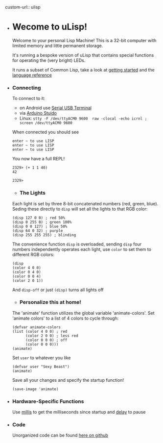 custom-url:: ulisp

- # Wecome to uLisp!
  
  Welcome to your personal Lisp Machine!  This is a 32-bit computer with limited memory and little permanent storage.
  
  It's running a bespoke version of uLisp that contains special functions for operating the (very bright) LEDs.
  
  It runs a subset of Common Lisp, take a look at [getting started](http://www.ulisp.com/show?1AAO) and the [language reference](http://www.ulisp.com/show?3L)
- ### Connecting
  
  To connect to it:
  * on Android use [Serial USB Terminal](https://play.google.com/store/search?q=serial%20usb%20terminal&c=apps&hl=en_US&gl=US)
  * via [Arduino Stuido](https://learn.adafruit.com/adafruit-neo-trinkey/arduino-ide-setup)
  * Linux: `stty -F /dev/ttyACM0 9600  raw -clocal -echo icrnl ; screen /dev/ttyACM0 9600`
  
  
  When connected you should see 
  
  ```
  enter ~ to use LISP
  enter ~ to use LISP
  enter ~ to use LISP
  ```
  
  You now have a full REPL!
  ```
  2329> (+ 1 1 40)
  42
  
  2329>
  ```
  - ### The Lights
  
  Each light is set by three 8-bit concatenated numbers (red, green, blue).  Seding these directly to `disp` will set all the lights to that RGB color:
  
  ```
  (disp 127 0 0) ; red 50%
  (disp 0 255 0) ; green 100%
  (disp 0 0 127) ; blue 50%
  (disp 64 0 32) ; purple
  (disp 255 255 255) ; blinding
  ```
  
  The convenience function `disp` is overloaded, sending `disp` four numbers independently operates each light, use `color` to set them to different RGB colors:
  
  ```
  (disp 
  (color 4 0 0)
  (color 0 4 0) 
  (color 0 0 4)
  (color 2 0 1))
  ```
  
  And `disp-off` or just `(disp)` turns all lights off
  - ### Personalize this at home!
  
  The 'animate' function utilizes the global variable 'animate-colors'.  Set 'animate colors' to a list of 4 colors to cycle through:
  
  ```
  (defvar animate-colors 
  (list (color 4 0 0) ; red
        (color 2 0 0) ; less red
        (color 0 0 0) ; off
        (color 0 0 0))) 
  (animate)
  ```
  
  Set `user` to whatever you like
  ```
  (defvar user "Sexy Beast")
  (animate)
  ```
  
  Save all your changes and specify the startup function!
  
  ```
  (save-image 'animate)
  ```
- ### Hardware-Specific Functions
  
  Use [millis](http://www.ulisp.com/show?3L#millis) to get the milliseconds since startup and [delay](http://www.ulisp.com/show?3L#delay) to pause
- ### Code
  
  Unorganized code can be found [here on github](https://github.com/functional-sc/uLisp-trinkey-deployment)